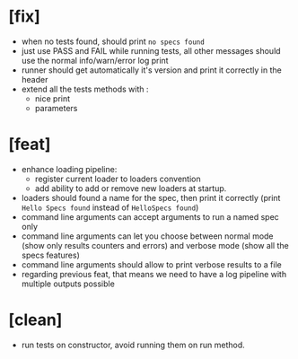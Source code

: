 # [fix]

* when no tests found, should print `no specs found`
* just use PASS and FAIL while running tests, all other messages should use the normal info/warn/error log print
* runner should get automatically it's version and print it correctly in the header
* extend all the tests methods with :
  * nice print
  * parameters

# [feat]
* enhance loading pipeline:
  * register current loader to loaders convention
  * add ability to add or remove new loaders at startup.
* loaders should found a name for the spec, then print it correctly (print `Hello Specs found` instead of `HelloSpecs found`)
* command line arguments can accept arguments to run a named spec only
* command line arguments can let you choose between normal mode (show only results counters and errors) and verbose mode (show all the specs features)
* command line arguments should allow to print verbose results to a file
* regarding previous feat, that means we need to have a log pipeline with multiple outputs possible

# [clean]
* run tests on constructor, avoid running them on run method.
